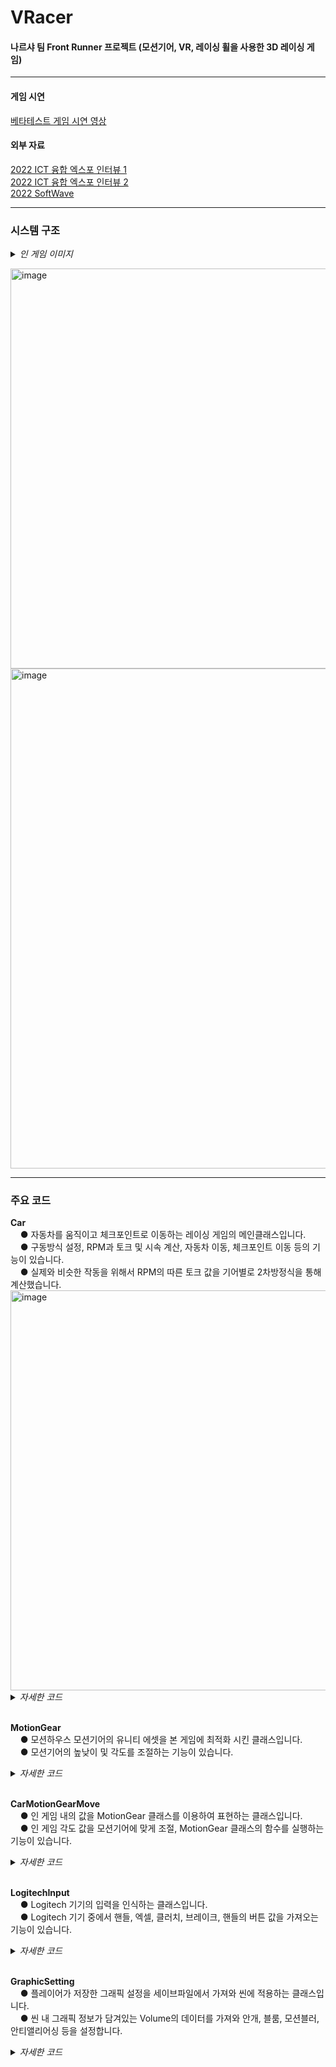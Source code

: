 # VRacer

<h4>나르샤 팀 Front Runner 프로젝트 (모션기어, VR, 레이싱 휠을 사용한 3D 레이싱 게임)</h4>

<hr class='hr-solid'/>

<h4>게임 시연</h4>

<A href="https://youtu.be/73nwsgYFb-k"> 베타테스트 게임 시연 영상 </A><br><p>

<h4>외부 자료</h4>

<A href="https://www.youtube.com/watch?v=0z_Cq4jISbE"> 2022 ICT 융합 엑스포 인터뷰 1 </A><br>
<A href="https://youtu.be/mk3mnzRFsNI?t=18893"> 2022 ICT 융합 엑스포 인터뷰 2 </A><br>
<A href="https://youtu.be/SjQXdJujxlM?t=279"> 2022 SoftWave </A>

<hr class='hr-solid'/>

<h3>시스템 구조</h3>

<details>
<summary><i>인 게임 이미지</i></summary>
<br>
 - 타이틀<br>
  <img width="640" alt="image" src="https://user-images.githubusercontent.com/80941288/230429856-b15159f7-1159-4335-9263-c53544391f06.png"><br>
  <img width="640" alt="image" src="https://user-images.githubusercontent.com/80941288/230729470-6c663521-b417-43b6-8258-0b73f9a43567.png"><br>
  <img width="640" alt="image" src="https://user-images.githubusercontent.com/80941288/230729507-45643499-dd69-427f-8e42-94bd80c126d2.png"><br>
  <img width="640" alt="image" src="https://user-images.githubusercontent.com/80941288/230729533-ba151e3a-f15d-4bdd-bd15-e608fa64073a.png"><br>
  <img width="640" alt="image" src="https://user-images.githubusercontent.com/80941288/230729575-fa266bbd-a9b7-4bfd-aae2-188df986d02b.png"><br>
  <br>
 - 설정<br>
  <img width="640" alt="image" src="https://user-images.githubusercontent.com/80941288/230704946-42d8ad15-3b5d-44ab-9917-3793fe37806d.png"><br>
  <br>
 - 튜토리얼<br>
  <img width="640" alt="image" src="https://user-images.githubusercontent.com/80941288/230704993-294eeb6f-8402-44c7-9000-888c8ee65a09.png"><br>
  <br>
 - 일반 플레이<br>
  <img width="640" alt="image" src="https://user-images.githubusercontent.com/80941288/230705063-c2d5aba9-e2db-486d-8400-afb959e8728a.png"><br>
  <img width="640" alt="image" src="https://user-images.githubusercontent.com/80941288/230705116-e7e63212-1f49-43e6-b4dc-e6edaf388dca.png"><br>
  <br>
</details>

<img width="640" alt="image" src="https://user-images.githubusercontent.com/80941288/230706345-be430afc-eede-4a3e-89e6-978c97f3518f.png"><br>
<img width="800" alt="image" src="https://user-images.githubusercontent.com/80941288/230706701-d20c93b6-2893-4599-8b4d-d378113a74c3.png">

<hr class='hr-solid'/>

<h3>주요 코드</h3>
<b>Car</b><br>
&nbsp;&nbsp;&nbsp;&nbsp;● 자동차를 움직이고 체크포인트로 이동하는 레이싱 게임의 메인클래스입니다.<br>
&nbsp;&nbsp;&nbsp;&nbsp;● 구동방식 설정, RPM과 토크 및 시속 계산, 자동차 이동, 체크포인트 이동 등의 기능이 있습니다.<br>
&nbsp;&nbsp;&nbsp;&nbsp;● 실제와 비슷한 작동을 위해서 RPM의 따른 토크 값을 기어별로 2차방정식을 통해 계산했습니다.<br>
<img width="640" alt="image" src="https://user-images.githubusercontent.com/80941288/230776738-fa57d055-7f83-45d6-a612-651505d24a81.png">
<details>
    <summary><i>자세한 코드</i></summary>
    
  ```C#
using System;
using System.Collections;
using UnityEngine;

[RequireComponent(typeof(Rigidbody))]
public class Car : MonoBehaviour
{
	// 자동차 구동방식 (전륜, 후륜, 사륜) 열거형
	public enum DriveType
	{
		FrontWheelDrive,
		RearWheelDrive,
		AllWheelDrive
	}

	// 오브젝트 캐싱
	[Header("Cashing")]
	[SerializeField] private Transform handle;
	[SerializeField] private Wheels wheels;
	[SerializeField] private WheelMeshs wheelPaths;

	[Header("Value")]
	[SerializeField] private DriveType driveType;
	public float rpm;
	public float kmPerHour;

	private const float rpmLimit = 9000;
	private const float downForceValue = 50;
	private const float differentialRatio = 4.41f;
	private readonly float[] gearRatio = { 0, 3.5f, 2.5f, 1.8f, 1.4f, 1.1f, 0.8f, -3.6f };

	// 자동차의 각도
	public Vector3 BodyTlit { get { return transform.localEulerAngles; } }

	private int beforeGear = 0;
	private int beforeKMPerHour;
	private float wheelRadius;
	private float torque = 0; //Nm 단위

	private ClearCheck clearCheck;
	private Transform checkPoint;
	private CountDown countDown;
	private InputManager inputManager;
	private Rigidbody rigidBody;

	private void Awake()
	{
		// 외부 컴포넌트 전역변수에 할당
		
		try { clearCheck = GetComponent<ClearCheck>(); }
		catch (NullReferenceException) { clearCheck = null; }

		try { countDown = FindObjectOfType<CountDown>(); }
		catch (NullReferenceException) { countDown = null; }

		inputManager = FindObjectOfType<InputManager>();

		rigidBody = GetComponent<Rigidbody>();
	}

	private void Start()
	{
		// 바퀴 반지름, 물체 중심 변수 초기화

		wheelRadius = wheels.frontRight.radius;
		rigidBody.centerOfMass = transform.Find("Mass").localPosition;
	}

	private void Update()
	{	
		if (countDown != null)
		{
			if (!countDown.CountDownEnd) return;
		}
		if (clearCheck != null)
		{
			if (clearCheck.isClear) return;
		}

		SetRPMAndBeforeGear(kmPerHour, beforeKMPerHour, ref rpm, ref beforeGear, inputManager.gear, inputManager.gas);

		SetKMPerHour(ref kmPerHour, ref beforeKMPerHour);

		SetTorque(ref torque, rpm, inputManager.gear);

		LogitechWheelForce(kmPerHour);

		SteerVehicle(inputManager.horizontal);
	}

	private void FixedUpdate()
	{
		if (countDown != null)
		{
			if (!countDown.CountDownEnd) return;
		}
		if (clearCheck != null)
		{
			// 게임이 끝나면 자동차 정지
			if (clearCheck.isClear)
			{
				wheels.frontLeft.motorTorque = 0;
				wheels.frontRight.motorTorque = 0;
				wheels.backLeft.motorTorque = 0;
				wheels.backRight.motorTorque = 0;
				wheels.frontLeft.brakeTorque = 40000;
				wheels.frontRight.brakeTorque = 40000;
				wheels.backLeft.brakeTorque = 40000;
				wheels.backRight.brakeTorque = 40000;
				rpm = Mathf.Clamp(rpm - Time.deltaTime * 10000, 0, rpmLimit);

				return;
			}
		}

		CheckPointTeleport(checkPoint, inputManager.respawn, ref rpm, ref kmPerHour, inputManager.horizontal);

		AddDownForce();

		AnimateHandle(ref handle, inputManager.horizontal);

		AnimateWheels();

		MoveVehicle();

		Brake();
	}

	// 1 프레임 전 기어 값을 gear에 할당, 현재 rpm 값 설정
	private void SetRPMAndBeforeGear(float kmPerHour, int beforeKMPerHour, ref float rpm, ref int beforeGear, int gear, float gas)
	{
		if (Mathf.RoundToInt(kmPerHour) == 0 && beforeKMPerHour != 0)
		{
			rpm = 0;
			return;
		}

		float rpmVariance = Time.deltaTime * gas * gearRatio[gear] * differentialRatio * 50;

		rpm = Mathf.Clamp(rpm + (rpmVariance * (gas > 0 ? 1 : -1 / 2f)), 0, rpmLimit);

		if (gear != 0)
		{
			if (beforeGear != gear && rpm > 0)
			{
				rpm = Mathf.Clamp(rpm + (beforeGear - gear) * 500f, 0, rpmLimit);
			}

			beforeGear = gear;
		}
	}

	// 1 프레임 전 KMPerHour 값을 beforeKMPerHour에 할당, 현재 KMPerHour 값 설정
	private void SetKMPerHour(ref float kmPerHour, ref int beforeKMPerHour)
	{
		beforeKMPerHour = Mathf.RoundToInt(kmPerHour);

		kmPerHour = rigidBody.velocity.magnitude * 3.6f;
	}

	// 기어와 RPM 따른 토크 값 설정
	private void SetTorque(ref float torque, float rpm, int gear)
	{
		// 2차 방정식을 활용했습니다.
		switch (gear)
		{
  	case 0:
   	torque = 0;
   	break;
			case 1:
				torque = -1 / 9000f * Mathf.Pow(rpm - 6708.204f, 2) + 5000;
				break;
			case 2:
				torque = -1 / 12856f * Mathf.Pow(rpm - 6707.906f, 2) + 3500;
				break;
			case 3:
				torque = -1 / 18000f * Mathf.Pow(rpm - 6708.204f, 2) + 2500;
				break;
			case 4:
				torque = -1 / 25000f * Mathf.Pow(rpm - 6708.204f, 2) + 1800;
				break;
			case 5:
				torque = -1 / 30000f * Mathf.Pow(rpm - 6708.204f, 2) + 1500;
				break;
			case 6:
				torque = -1 / 34615f * Mathf.Pow(rpm - 6708.167f, 2) + 1300;
				break;
			case 7:
				torque = -1 / 9782f * Mathf.Pow(rpm - 6708f, 2) + 4600;
				break;
		}
	}

	// 속도에 따라 Logitech G29 핸들의 뻑뻑한 강도 조절
	private void LogitechWheelForce(float kmPerHour)
	{
		if (!(LogitechGSDK.LogiUpdate() && LogitechGSDK.LogiIsConnected(0))) return;

		LogitechGSDK.LogiPlayDamperForce(0, 70 - Mathf.RoundToInt(kmPerHour / 6));
	}

	// 브레이크 입력 시, 브레이크 토크 증가 및 RPM 감소
	private void Brake()
	{
		if (inputManager.clutch > 0) return;

		if (inputManager.brake > 0)
		{
			wheels.frontLeft.motorTorque = 0;
			wheels.frontRight.motorTorque = 0;
			wheels.backLeft.motorTorque = 0;
			wheels.backRight.motorTorque = 0;
			wheels.frontLeft.brakeTorque = 40000;
			wheels.frontRight.brakeTorque = 40000;
			wheels.backLeft.brakeTorque = 40000;
			wheels.backRight.brakeTorque = 40000;
			rpm = Mathf.Clamp(rpm - Time.deltaTime * 10000, 0, rpmLimit);
		}
	}

	// 구동방식, 엑셀 입력, 토크에 따라 자동차 이동(힘을 가함)
	private void MoveVehicle()
	{
		if (inputManager.clutch > 0) return;
		if (inputManager.brake > 0) return;

		// 구동방식에 따른 값 할당
		int motorFrontSet = 0;
		int motorBackSet = 0;
		int brakeFrontSet = 0;
		int brakeBackSet = 0;
		switch (driveType)
		{
			case DriveType.AllWheelDrive:
				motorFrontSet = 4;
				motorBackSet = 4;
				brakeFrontSet = 4;
				brakeBackSet = 4;
				break;
			case DriveType.RearWheelDrive:
				motorFrontSet = 2;
				motorBackSet = 1;
				brakeFrontSet = 2;
				brakeBackSet = 1;
				break;
			case DriveType.FrontWheelDrive:
				motorFrontSet = 1;
				motorBackSet = 2;
				brakeFrontSet = 1;
				brakeBackSet = 2;
				break;
		}

		// 기어에 따른 속도 제한
		int kphLimit = 0;
		switch (inputManager.gear)
		{
			case 1:
				kphLimit = 30;
				break;
			case 2:
				kphLimit = 60;
				break;
			case 3:
				kphLimit = 120;
				break;
			case 4:
				kphLimit = 150;
				break;
			case 5:
				kphLimit = 190;
				break;
			case 6:
				kphLimit = 240;
				break;
			case 7:
				kphLimit = 30;
				break;
		}

		// 시속 제한을 넘지 않고 기어 N단이 아니면 토크에 값 할당
		// WheelCollider.motorTorque에 값을 입력하면 해당 토크에 따라 바퀴가 회전합니다.
		if (kmPerHour < kphLimit && inputManager.gear != 0)
		{
			// 7단이라면 뒤로 바퀴를 회전하여 후진
			int direction = inputManager.gear == 7 ? -1 : 1;

			wheels.frontLeft.motorTorque = inputManager.gas * (torque / motorFrontSet) * direction;
			wheels.frontRight.motorTorque = inputManager.gas * (torque / motorFrontSet) * direction;
			wheels.backLeft.motorTorque = inputManager.gas * (torque / motorBackSet) * direction;
			wheels.backRight.motorTorque = inputManager.gas * (torque / motorBackSet) * direction;
		}
		else
		{
			wheels.frontLeft.motorTorque = 0;
			wheels.frontRight.motorTorque = 0;
			wheels.backLeft.motorTorque = 0;
			wheels.backRight.motorTorque = 0;
		}
		
		// 엑셀을 밟지 않으면 자동차가 서서히 멈춤
		if (inputManager.gas == 0)
		{
			wheels.frontLeft.brakeTorque = inputManager.gas * (torque / brakeFrontSet);
			wheels.frontRight.brakeTorque = inputManager.gas * (torque / brakeFrontSet);
			wheels.backLeft.brakeTorque = inputManager.gas * (torque / brakeBackSet);
			wheels.backRight.brakeTorque = inputManager.gas * (torque / brakeBackSet);
		}
		else
		{
			wheels.frontLeft.brakeTorque = 0;
			wheels.frontRight.brakeTorque = 0;
			wheels.backLeft.brakeTorque = 0;
			wheels.backRight.brakeTorque = 0;
		}
	}

	// 핸들 값에 따라 WheelCollider 각도 조절
	private void SteerVehicle(float horizontal)
	{
		if (horizontal != 0)
		{
			wheels.frontLeft.steerAngle = Mathf.Rad2Deg * Mathf.Atan(2.55f / (wheelRadius + (1.5f / 2) * horizontal)) * horizontal;
			wheels.frontRight.steerAngle = Mathf.Rad2Deg * Mathf.Atan(2.55f / (wheelRadius - (1.5f / 2) * horizontal)) * horizontal;
		}
		else
		{
			wheels.frontLeft.steerAngle = 0;
			wheels.frontRight.steerAngle = 0;
		}
	}

	// 실질적으로 보이는 바퀴 오브젝트의 위치, 각도를 WheelCollider와 동기화
	private void AnimateWheels()
	{
		wheels.frontLeft.GetWorldPose(out Vector3 position1, out Quaternion rotation1);
		wheelPaths.frontLeft.position = position1;
		wheelPaths.frontLeft.rotation = rotation1;

		wheels.frontRight.GetWorldPose(out Vector3 position2, out Quaternion rotation2);
		wheelPaths.frontRight.position = position2;
		wheelPaths.frontRight.rotation = rotation2;

		wheels.backLeft.GetWorldPose(out Vector3 position3, out Quaternion rotation3);
		wheelPaths.backLeft.position = position3;
		wheelPaths.backLeft.rotation = rotation3;

		wheels.backRight.GetWorldPose(out Vector3 position4, out Quaternion rotation4);
		wheelPaths.backRight.position = position4;
		wheelPaths.backRight.rotation = rotation4;
	}

	// 핸들 값에 따라 인 게임 핸들 각도 설정
	private void AnimateHandle(ref Transform handle, float horizontal)
	{
		Vector3 path = 450 * -horizontal * Vector3.forward;

		handle.localRotation = Quaternion.Euler(path);
		handle.eulerAngles = new Vector3(23.253f, handle.eulerAngles.y, handle.eulerAngles.z);
	}

	// 속도가 높아지면 자동차가 아래로 힘이 가해지는 것을 구현
	private void AddDownForce()
	{
		if (!rigidBody.useGravity) return;

		rigidBody.AddForce(downForceValue * rigidBody.velocity.magnitude * -transform.up);
	}

	// 입력이 들어오면 체크포인트로 이동
	public void CheckPointTeleport(Transform checkPoint, bool respawn, ref float rpm, ref float kmPerHour, float horizontal)
	{
		if (checkPoint == null) return;
		if (!respawn) return;

		StartCoroutine(WatingTime());

		rpm = 0;

		rigidBody.velocity = Vector3.zero;

		kmPerHour = 0;

		transform.SetPositionAndRotation(checkPoint.position, checkPoint.rotation);

		StartCoroutine(ResetLogitechWheel(horizontal));
	}

	// 체크포인트로 이동 후 1.5초 동안 대기
	private IEnumerator WatingTime()
	{
		rigidBody.useGravity = false;

		yield return new WaitForSeconds(1.5f);

		rigidBody.useGravity = true;
	}

	// Logitech G29 핸들 원위치
	private IEnumerator ResetLogitechWheel(float horizontal)
	{
		LogitechGSDK.LogiPlaySpringForce(0, 0, 100, 100);

		while (horizontal > 0.05f || horizontal < -0.05f)
		{
			yield return null;
		}

		LogitechGSDK.LogiStopSpringForce(0);
	}

	private void OnTriggerEnter(Collider other)
	{
		// 체크포인트에 닿으면 Transform(각도, 위치) 저장
		if (other.CompareTag("CheckPoint"))
		{
			checkPoint = other.transform;
		}
	}
}
  ```
</details><br>

<b>MotionGear</b><br>
&nbsp;&nbsp;&nbsp;&nbsp;● 모션하우스 모션기어의 유니티 에셋을 본 게임에 최적화 시킨 클래스입니다.<br>
&nbsp;&nbsp;&nbsp;&nbsp;● 모션기어의 높낮이 및 각도를 조절하는 기능이 있습니다.
<details>
    <summary><i>자세한 코드</i></summary>
    
  ```C#
using MotionHouse;
using UnityEngine;

// 유니티의 모든 씬에서 사용할 수 있게 제가 만든 싱글톤 클래스를 상속했습니다.
public class MotionGear : Singleton<MotionGear>
{
	// 모션기어 앞, 뒤 기울임 값
	private float roll;
	// 모션기어 좌, 우 기울임 값
	private float pitch;
	// 모션기어 위, 아래 이동 값
	private float vibration;

	private bool isEnabled;
	private bool isVibration;

	protected override void Awake()
	{
		base.Awake();

		// 모션기어 실행 함수 한 번만 활성화
		if (isEnabled) return;

		MotionHouseSDK.MHRun();
		MotionHouseSDK.MotionControlStart();

		isEnabled = true;
	}

	private void Update()
	{
		// 모션기어의 위, 아래 이동 방향 변경
		if (isVibration)
		{
			vibration *= -1;
		}

		// 값을 실질적으로 모션기어를 움직이는 함수에 전달
		// 한 변수라도 값이 0이라면 전달하지 않음
		if (roll != 0 || pitch != 0 || vibration != 0)
		{
			MotionHouseSDK.MotionTelemetry(roll, pitch, 0, 0, vibration, 0, 0);
		}
	}

	// Roll, Pitch에 범위 내의 값 할당
	public void LeanMotionGear(float? pitch, float? roll)
	{
		if (roll != null)
		{
			this.roll = Mathf.Clamp((float)roll, -18, 18);
		}
		if (pitch != null)
		{
			this.pitch = Mathf.Clamp((float)pitch, -18, 18);
		}
	}

	// Roll, Pitch 값 초기화
	public void StopLeanMotionGear()
	{
		roll = 0;
		pitch = 0;
	}

	// Vibration 값 할당 및 모션기어의 위, 아래 이동 방향 변경 활성화
	public void Vibration(float value)
	{
		vibration = value;

		isVibration = true;
	}

	// Vibration 초기화 및 모션기어의 위, 아래 이동 방향 변경 비활성화
	public void StopVibration()
	{
		vibration = Mathf.Abs(vibration);

		isVibration = false;
	}

	// 프로그램 종료 시 모션기어 종료
	private void OnApplicationQuit()
	{
		MotionHouseSDK.MotionControlEnd();
		MotionHouseSDK.MHStop();
	}
}
  ```
</details><br>

<b>CarMotionGearMove</b><br>
&nbsp;&nbsp;&nbsp;&nbsp;● 인 게임 내의 값을 MotionGear 클래스를 이용하여 표현하는 클래스입니다.<br>
&nbsp;&nbsp;&nbsp;&nbsp;● 인 게임 각도 값을 모션기어에 맞게 조절, MotionGear 클래스의 함수를 실행하는 기능이 있습니다.
<details>
    <summary><i>자세한 코드</i></summary>
    
  ```C#
using UnityEngine;

public class CarMotionGearMove : MonoBehaviour
{
	// 자동차가 좌우로 떨리는 것을 표현하는 변수
	private float vibrationRollValue;

	private InputManager inputManager;
	private MotionGear motionGear;
	private Car car;

	private void Awake()
	{
		// 외부 컴포넌트 전역변수에 할당

		inputManager = FindObjectOfType<InputManager>();
		motionGear = FindObjectOfType<MotionGear>();
		car = GetComponent<Car>();
	}

	private void Update()
	{
		// 각도에 따른 Roll, Pitch 값 계산
		float bodyTlitPitch = (car.BodyTlit.x <= 180 ? -car.BodyTlit.x : 360 - car.BodyTlit.x) * 0.8f;
		float bodyTlitRoll = car.BodyTlit.z <= 180 ? car.BodyTlit.z : car.BodyTlit.z - 360;
		
		// RPM에 따른 진동
		motionGear.Vibration(Mathf.Clamp(car.rpm / 50, 0.5f, car.rpm / 50));

		// 브레이크 시, 모션기어의 각도가 앞으로 쏠림
		float brakeValue;
		if (inputManager.brake > 0 && car.rpm > 300)
		{
			// 음수 값을 할당 시, 앞으로 각도가 바뀜
			brakeValue = -6 * inputManager.brake + bodyTlitPitch;
		}
		else
		{
			brakeValue = 0;
		}

		// RPM에 기반하여 좌, 우로 떨리는 것을 표현
		// vibrationRollValue = (방향값) * (진동 세기)
		vibrationRollValue = (vibrationRollValue > 0 ? -1 : 1) * (Random.Range(0.05f, 0.2f) + car.rpm / 3500);

		motionGear.LeanMotionGear(bodyTlitPitch + brakeValue, vibrationRollValue + bodyTlitRoll);
	}
}
  ```
</details><br>

<b>LogitechInput</b><br>
&nbsp;&nbsp;&nbsp;&nbsp;● Logitech 기기의 입력을 인식하는 클래스입니다.<br>
&nbsp;&nbsp;&nbsp;&nbsp;● Logitech 기기 중에서 핸들, 엑셀, 클러치, 브레이크, 핸들의 버튼 값을 가져오는 기능이 있습니다.
<details>
    <summary><i>자세한 코드</i></summary>
    
  ```C#
public class LogitechInput
{
	// Logitech 기기 입력 값
	static LogitechGSDK.DIJOYSTATE2ENGINES rec;

	// Steering = Steering Horizontal, GasInput / Accelerator = Gas Vertical, CluthInput = Clutch Vertical and BrakeInput = Brake Vertical

	// Axis의 이름에 따른 로지텍 기기 입력 값 반환 (Steering Horizontal, Gas Vertical, Clutch Vertical, Brake Vertical)
	public static float GetAxis(string axisName)
	{
		// rec에 현재 로지텍 기기 값 할당
		rec = LogitechGSDK.LogiGetStateUnity(0);

		// Axis 이름 확인 및 값 조정 후 반환
		switch (axisName)
		{
			case "Steering Horizontal":
				return rec.lX / 32760f;
			case "Gas Vertical":
				return rec.lY / -32760f;
			case "Clutch Vertical":
				return rec.rglSlider[0] / -32760f;
			case "Brake Vertical":
				return rec.lRz / -32760f;
			default:
				return 0f;
		}
	}

	// 로지텍 기기의 해당 버튼을 누르고 있는 상태인지 Bool 값으로 반환
	public static bool GetKeyTriggered(LogitechKeyCode gameController, LogitechKeyCode keyCode)
	{
		return LogitechGSDK.LogiButtonTriggered((int)gameController, (int)keyCode);
	}

	// 로지텍 기기의 해당 버튼을 눌렀는지 Bool 값으로 반환
	public static bool GetKeyPresssed(LogitechKeyCode gameController, LogitechKeyCode keyCode)
	{
		return LogitechGSDK.LogiButtonIsPressed((int)gameController, (int)keyCode);
	}

	// 로지텍 기기의 해당 버튼을 떼었는지 Bool 값으로 반환
	public static bool GetKeyReleased(LogitechKeyCode gameController, LogitechKeyCode keyCode)
	{
		return LogitechGSDK.LogiButtonReleased((int)gameController, (int)keyCode);
	}
}
  ```
</details><br>

<b>GraphicSetting</b><br>
&nbsp;&nbsp;&nbsp;&nbsp;● 플레이어가 저장한 그래픽 설정을 세이브파일에서 가져와 씬에 적용하는 클래스입니다.<br>
&nbsp;&nbsp;&nbsp;&nbsp;● 씬 내 그래픽 정보가 담겨있는 Volume의 데이터를 가져와 안개, 블룸, 모션블러, 안티앨리어싱 등을 설정합니다.
<details>
    <summary><i>자세한 코드</i></summary>
    
  ```C#
  using UnityEngine.Rendering;
using UnityEngine.Rendering.HighDefinition;
using UnityEngine.SceneManagement;

// 유니티의 모든 씬에서 활용할 수 있도록 싱글톤 클래스를 상속했습니다.
public class GraphicSetting : Singleton<GraphicSetting>
{
	// 씬이 로딩되자마자 실행
	private void OnSceneLoaded(Scene scene, LoadSceneMode mode)
	{
		// HDRP 그래픽 설정을 담당하는 Volume과 Camera 정보 지역변수에 할당
		Volume volume = FindObjectOfType<Volume>();
		HDAdditionalCameraData[] hdAdditionalCameraDatas = FindObjectsOfType<HDAdditionalCameraData>();
		
		// 안개(Fog) 설정
		// VolumeProfile에서 Fog 클래스 가져오기
		if (volume.profile.TryGet(out Fog fog))
		{
			// 설정 덮어쓰기 활성화
			fog.enabled.overrideState = true;
			// 세이브파일에서 Bool 형태로 불러온 안개 활성 여부 입력
			fog.enabled.value = OptionData.fog;
		}

		// 모션 블러(Motion Blur) 설정
		// VolumeProfile에서 MotionBlur 클래스 가져오기
		if (volume.profile.TryGet(out MotionBlur motionBlur))
		{
			motionBlur.intensity.overrideState = true;
			// 세이브파일 Bool 값에 따라 모션 블러 수치 조정
			if (OptionData.motionBlur)
			{
				motionBlur.intensity.value = 1.5f;
			}
			else
			{
				motionBlur.intensity.value = 0;
			}
		}

		// 블룸(Bloom) 설정
		// VolumeProfile에서 Bloom 클래스 가져오기
		if (volume.profile.TryGet(out Bloom bloom))
		{
			bloom.intensity.overrideState = true;
			// 세이브파일 Bool 값에 따라 블룸 수치 조정
			if (OptionData.bloom)
			{
				bloom.intensity.value = 0.3f;
			}
			else
			{
				bloom.intensity.value = 0;
			}
		}

		// 안티앨리어싱 설정
		for (int count = 0; count < hdAdditionalCameraDatas.Length; count++)
		{
			// 씬 내 모든 카메라에 세이브파일 Bool 값에 따라 활성화 여부 입력
			HDAdditionalCameraData.AntialiasingMode antialiasingMode = OptionData.antiAliasing ? HDAdditionalCameraData.AntialiasingMode.SubpixelMorphologicalAntiAliasing : HDAdditionalCameraData.AntialiasingMode.None;
			hdAdditionalCameraDatas[count].antialiasing = antialiasingMode;
		}
	}
}
  ```
</details>
